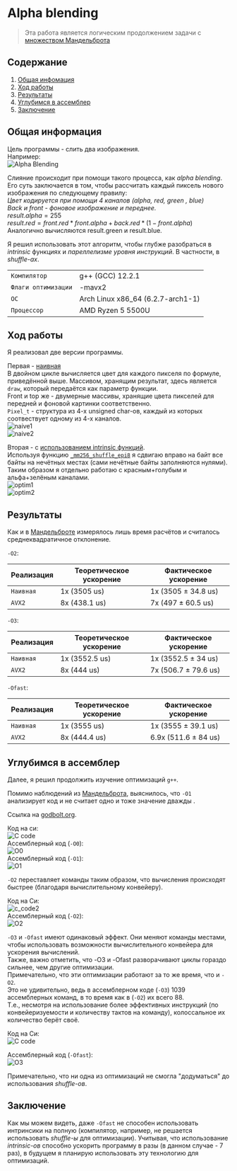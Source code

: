 # Alpha blending
> Эта работа является логическим продолжением задачи с [множеством Мандельброта](https://github.com/ThreadJava800/Mandelbrot)

## Содержание
1. [Общая инфомация](#general)
2. [Ход работы](#progress)
3. [Результаты](#compare)
4. [Углубимся в ассемблер](#assemble)
5. [Заключение](#conclusion)

## Общая информация <a name="general"></a>
Цель программы - слить два изображения. \
Например:\
![Alpha Blending](https://github.com/ThreadJava800/AlphaBlending/blob/main/readmepics/result.png)

Слияние происходит при помощи такого процесса, как <em>alpha blending</em>.\
Его суть заключается в том, чтобы рассчитать каждый пиксель нового изображения по следующему правилу:\
*Цвет кодируется при помощи 4 каналов (alpha, red, green , blue)*\
*Back и front - фоновое изображение и переднее.*\
$result.alpha = 255$\
$result.red = front.red * front.alpha + back.red * (1 - front.alpha)$\
Аналогично вычисляются result.green и result.blue.


Я решил использовать этот алгоритм, чтобы глубже разобраться в <em>intrinsic</em> функциях и <em>пареллелизме уровня инструкций</em>. В частности, в <em>shuffle-ах</em>. 


|  |  |
| --- | --- |
| `Компилятор` | g++ (GCC) 12.2.1 |
| `Флаги оптимизации` | -mavx2
| `ОС` | Arch Linux x86_64 (6.2.7-arch1-1)|
| `Процессор` | AMD Ryzen 5 5500U

## Ход работы <a name="progress"></a>

Я реализовал две версии программы.

Первая - [наивная](https://github.com/ThreadJava800/AlphaBlending/blob/main/naive.cpp)\
В двойном цикле вычисляется цвет для каждого пикселя по формуле, приведённой выше. Массивом, хранящим результат, здесь является `draw`, который передаётся как параметр функции.\
Front и top же - двумерные массивы, хранящие цвета пикселей для передней и фоновой картинки соответственно.\
`Pixel_t` - структура из 4-х unsigned char-ов, каждый из которых соотвествует одному из 4-х каналов.\
![naive1](https://github.com/ThreadJava800/AlphaBlending/blob/main/readmepics/naive1.png)\
![naive2](https://github.com/ThreadJava800/AlphaBlending/blob/main/readmepics/naive2.png)

Вторая - с [использованием intrinsic функций](https://github.com/ThreadJava800/AlphaBlending/blob/main/optim1.cpp).\
Используя функцию [`_mm256_shuffle_epi8`](https://www.laruence.com/sse/#text=_mm256_shuffle_epi8&expand=5156) я сдвигаю вправо на байт все байты на нечётных местах (сами нечётные байты заполняются нулями). Таким образом я отдельно работаю с красным+голубым и альфа+зелёным каналами.\
![optim1](https://github.com/ThreadJava800/AlphaBlending/blob/main/readmepics/optim1.png)\
![optim2](https://github.com/ThreadJava800/AlphaBlending/blob/main/readmepics/optim2.png)

## Результаты <a name="compare"></a>

Как и в [Мандельброте](https://github.com/ThreadJava800/Mandelbrot) измерялось лишь время расчётов и считалось среднеквадратичное отклонение.

`-O2`:

| Реализация | Теоретическое ускорение | Фактическое ускорение |
| --- | --- | --- |
| `Наивная` | 1x (3505 us) | 1x (3505 ± 34.8 us) |
| `AVX2` | 8x (438.1 us) | 7x (497 ± 60.5 us) |

`-O3`:

| Реализация | Теоретическое ускорение | Фактическое ускорение |
| --- | --- | --- |
| `Наивная` | 1x (3552.5 us) | 1x (3552.5 ± 34 us) |
| `AVX2` | 8x (444 us) | 7x (506.7 ± 79.6 us) |

`-Ofast`:

| Реализация | Теоретическое ускорение | Фактическое ускорение |
| --- | --- | --- |
| `Наивная` | 1x (3555 us) | 1x (3555 ± 39.1 us) |
| `AVX2` | 8x (444.4 us) | 6.9x (511.6 ± 84 us) |

## Углубимся в ассемблер <a name="assemble"></a>
Далее, я решил продолжить изучение оптимизаций `g++`.

Помимо наблюдений из [Мандельброта](https://github.com/ThreadJava800/Mandelbrot), выяснилось, что `-O1` анализирует код и не считает одно и тоже значение дважды .

Ссылка на [godbolt.org](https://godbolt.org/z/eoa9Kc49v).

Код на си:\
![C code](https://github.com/ThreadJava800/AlphaBlending/blob/main/readmepics/c_code.png)\
Ассемблерный код (`-O0`):\
![O0](https://github.com/ThreadJava800/AlphaBlending/blob/main/readmepics/o0.png)\
Ассемблерный код (`-O1`):\
![O1](https://github.com/ThreadJava800/AlphaBlending/blob/main/readmepics/o1.png)

`-O2` переставляет команды таким образом, что вычисления происходят быстрее (благодаря вычислительному конвейеру). 

Код на Си:\
![c_code2](https://github.com/ThreadJava800/AlphaBlending/blob/main/readmepics/c_code2.png)\
Ассемблерный код (`-O2`):\
![O2](https://github.com/ThreadJava800/AlphaBlending/blob/main/readmepics/o2.png)

`-O3` и `-Ofast` имеют одинаковый эффект.
Они меняют команды местами, чтобы использовать возможности вычислительного конвейера для ускорения вычислений.\
Также, важно отметить, что -O3 и -Ofast разворачивают циклы гораздо сильнее, чем другие оптимизации.\
Примечательно, что эти оптимизации работают за то же время, что и `-O2`.\
Это не удивительно, ведь в ассемблерном коде (`-O3`) 1039 ассемблерных команд, в то время как в (`-O2`) их всего 88.\
Т.е., несмотря на использование более эффективных инструкций (по конвейеризуемости и количеству тактов на команду), колоссальное их количество берёт своё.

Код на Си:\
![C code](https://github.com/ThreadJava800/AlphaBlending/blob/main/readmepics/c_code3.png)

Ассемблерный код (`-Ofast`):\
![O3](https://github.com/ThreadJava800/AlphaBlending/blob/main/readmepics/o3.png)

Примечательно, что ни одна из оптимизаций не смогла "додуматься" до использования <em>shuffle-ов</em>.

## Заключение <a name="conclusion"></a>
Как мы можем видеть, даже `-Ofast` не способен использовать интринсики на полную (компилятор, например, не решается использовать <em>shuffle-ы</em> для оптимизации). Учитывая, что использование <em>intrinsic-ов</em> способно ускорить программу в разы (в данном случае - 7 раз), в будущем я планирую использовать эту технологию для оптимизаций.
